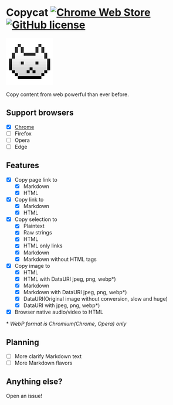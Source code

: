 # Copycat [![Chrome Web Store](https://img.shields.io/chrome-web-store/v/jdjbiojkklnaeoanimopafmnmhldejbg.svg?maxAge=86400)](https://chrome.google.com/webstore/detail/copycat/jdjbiojkklnaeoanimopafmnmhldejbg) [![GitHub license](https://img.shields.io/badge/license-MIT-blue.svg)](https://raw.githubusercontent.com/BlackGlory/copycat/master/LICENSE)

[![copycat](https://raw.githubusercontent.com/BlackGlory/copycat/master/src/assets/icon-128.png)](https://chrome.google.com/webstore/detail/copycat/jdjbiojkklnaeoanimopafmnmhldejbg)

Copy content from web powerful than ever before.

## Support browsers

- [x] [Chrome](https://chrome.google.com/webstore/detail/copycat/jdjbiojkklnaeoanimopafmnmhldejbg)
- [ ] Firefox
- [ ] Opera
- [ ] Edge

## Features

- [x] Copy page link to
  - [x] Markdown
  - [x] HTML
- [x] Copy link to
  - [x] Markdown
  - [x] HTML
- [x] Copy selection to
  - [x] Plaintext
  - [x] Raw strings
  - [x] HTML
  - [x] HTML only links
  - [x] Markdown
  - [x] Markdown without HTML tags
- [x] Copy image to
  - [x] HTML
  - [x] HTML with DataURI jpeg, png, webp\*)
  - [x] Markdown
  - [x] Markdown with DataURI jpeg, png, webp\*)
  - [x] DataURI(Original image without conversion, slow and huge)
  - [x] DataURI with jpeg, png, webp\*)
- [x] Browser native audio/video to HTML

\* *WebP format is Chromium(Chrome, Opera) only*

## Planning

- [ ] More clarify Markdown text
- [ ] More Markdown flavors

## Anything else?

Open an issue!
